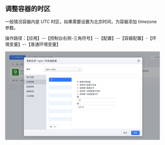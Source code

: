 ## 调整容器的时区

一般情况容器内是 UTC 时区，如果需要设置为北京时间，为容器添加 timezone 参数。

操作路径：【应用】--【控制台右侧-三角符号】--【配置】--【容器配置】-【环境变量】--【普通环境变量】

![scene-24](./images/sense-24.png)
